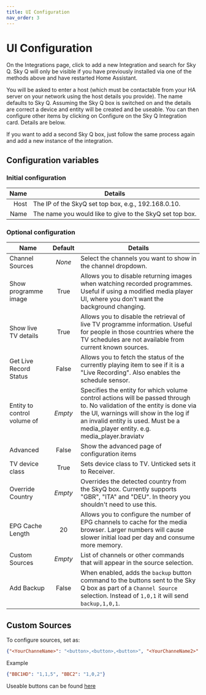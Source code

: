 ```yaml
---
title: UI Configuration
nav_order: 3
---
```


# UI Configuration

On the Integrations page, click to add a new Integration and search for Sky Q. Sky Q will only be visible if you have previously installed via one of the methods above and have restarted Home Assistant.

You will be asked to enter a host (which must be contactable from your HA server on your network using the host details you provide). The name defaults to Sky Q. Assuming the Sky Q box is switched on and the details are correct a device and entity will be created and be useable. You can then configure other items by clicking on Configure on the Sky Q Integration card. Details are below.

If you want to add a second Sky Q box, just follow the same process again and add a new instance of the integration.

## Configuration variables

### Initial configuration

| **Name**                           | **Details** |
|-----------------------------------:|-------------|
| Host                               | The IP of the SkyQ set top box, e.g., 192.168.0.10. |
| Name                               | The name you would like to give to the SkyQ set top box. |

### Optional configuration

| **Name**                            | **Default** | **Details** |
|-----------------------------------|:-----------:|-------------|
| Channel Sources                   |     _None_  | Select the channels you want to show in the channel dropdown. |
| Show programme image            | True        | Allows you to disable returning images when watching recorded programmes. Useful if using a modified media player UI, where you don't want the background changing. |
| Show live TV details           | True        | Allows you to disable the retrieval of live TV programme information. Useful for people in those countries where the TV schedules are not available from current known sources. |
| Get Live Record Status           | False       | Allows you to fetch the status of the currently playing item to see if it is a "Live Recording". Also enables the schedule sensor. |
| Entity to control volume of | _Empty_     | Specifies the entity for which volume control actions will be passed through to. No validation of the entity is done via the UI, warnings will show in the log if an invalid entity is used. Must be a media_player entity. e.g. media_player.braviatv|
| Advanced                         | False       | Show the advanced page of configuration items |
| TV device class   | True    | Sets device class to TV. Unticked sets it to Receiver. |
| Override Country | _Empty_     | Overrides the detected country from the SkyQ box. Currently supports "GBR", "ITA" and "DEU". In theory you shouldn't need to use this. |
| EPG Cache Length               | 20           |Allows you to configure the number of EPG channels to cache for the media browser. Larger numbers will cause slower initial load per day and consume more memory. |
| Custom Sources                    |  _Empty_    | List of channels or other commands that will appear in the source selection. |
| Add Backup                    | False    | When enabled, adds the `backup` button command to the buttons sent to the Sky Q box as part of a `Channel Source` selection. Instead of `1,0,1` it will send `backup,1,0,1`.|

## Custom Sources

To configure sources, set as:

```json
{"<YourChanneName>": "<button>,<button>,<button>", "<YourChanneName2>": "<button>,<button>,<button>"}.
```
Example
```json
{"BBC1HD": "1,1,5", "BBC2": "1,0,2"}
```
Useable buttons can be found [here](./buttons.md)
